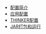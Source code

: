 
* [配置简介](/zh-cn/setting/setting.md)
* [应用配置](/zh-cn/setting/application.md)
* [THINKER配置](/zh-cn/setting/thinker.md)
* [JAR打包和运行](/zh-cn/setting/jar.md)

[comment]: <> (    * [INPUT]&#40;/zh-cn/code/example/input.md&#41;)